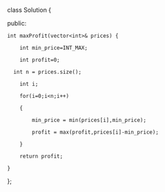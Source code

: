 class Solution {

public:

    int maxProfit(vector<int>& prices) {
    
        int min_price=INT_MAX;
        
        int profit=0;
        
      int n = prices.size();
      
        int i;
        
        for(i=0;i<n;i++)
        
        {
        
            min_price = min(prices[i],min_price);
            
            profit = max(profit,prices[i]-min_price);
            
        }
        
        return profit;
        
    }
    
};
